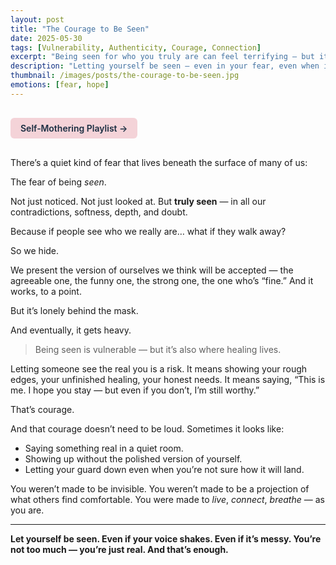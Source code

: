 ```yaml
---
layout: post
title: "The Courage to Be Seen"
date: 2025-05-30
tags: [Vulnerability, Authenticity, Courage, Connection]
excerpt: "Being seen for who you truly are can feel terrifying — but it’s also where real connection and freedom begin."
description: "Letting yourself be seen — even in your fear, even when it’s messy — is one of the bravest things you can do."
thumbnail: /images/posts/the-courage-to-be-seen.jpg
emotions: [fear, hope]
---
```


<a href="https://music.youtube.com/playlist?list=PLuO5E1rh5RqIzePJeOjdXo62gwnYJ748_&si=NvtF0mzI9Sx2IoPu&shuffle=1" 
   target="_blank" 
   class="back-button"
   style="display:inline-block; margin: 1rem auto; background-color: #F4D3D8; color: #1A2D41; padding: 0.5rem 1rem; border-radius: 6px; font-weight: 600; text-decoration: none;">
  Self‑Mothering Playlist →
</a>

There’s a quiet kind of fear that lives beneath the surface of many of us:

The fear of being *seen*.

Not just noticed. Not just looked at. But **truly seen** — in all our contradictions, softness, depth, and doubt.

Because if people see who we really are… what if they walk away?

So we hide.

We present the version of ourselves we think will be accepted — the agreeable one, the funny one, the strong one, the one who’s “fine.” And it works, to a point.

But it’s lonely behind the mask.

And eventually, it gets heavy.

> Being seen is vulnerable — but it’s also where healing lives.

Letting someone see the real you is a risk. It means showing your rough edges, your unfinished healing, your honest needs. It means saying, “This is me. I hope you stay — but even if you don’t, I’m still worthy.”

That’s courage.

And that courage doesn’t need to be loud. Sometimes it looks like:
- Saying something real in a quiet room.
- Showing up without the polished version of yourself.
- Letting your guard down even when you’re not sure how it will land.

You weren’t made to be invisible. You weren’t made to be a projection of what others find comfortable. You were made to *live*, *connect*, *breathe* — as you are.

---

**Let yourself be seen. Even if your voice shakes. Even if it’s messy. You’re not too much — you’re just real. And that’s enough.**
